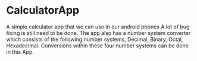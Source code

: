 # CalculatorApp
A simple calculator app that we can use in our android phones
A lot of bug fixing is still need to be done.
The app also has a number system converter which consists of the following number systems,
  Decimal,
  Binary,
  Octal,
  Hexadecimal.
 Conversions within these four number systems can be done in this App.
